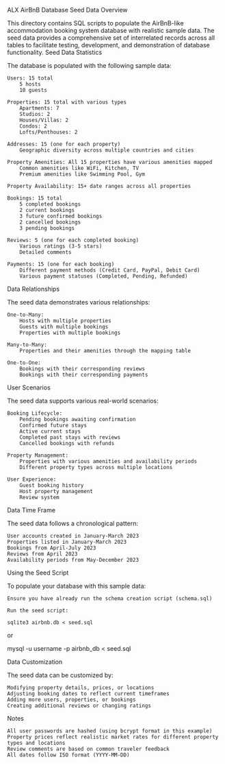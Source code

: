 ALX AirBnB Database Seed Data
Overview

This directory contains SQL scripts to populate the AirBnB-like accommodation booking system database with realistic sample data. The seed data provides a comprehensive set of interrelated records across all tables to facilitate testing, development, and demonstration of database functionality.
Seed Data Statistics

The database is populated with the following sample data:

    Users: 15 total
        5 hosts
        10 guests

    Properties: 15 total with various types
        Apartments: 7
        Studios: 2
        Houses/Villas: 2
        Condos: 2
        Lofts/Penthouses: 2

    Addresses: 15 (one for each property)
        Geographic diversity across multiple countries and cities

    Property Amenities: All 15 properties have various amenities mapped
        Common amenities like WiFi, Kitchen, TV
        Premium amenities like Swimming Pool, Gym

    Property Availability: 15+ date ranges across all properties

    Bookings: 15 total
        5 completed bookings
        2 current bookings
        3 future confirmed bookings
        2 cancelled bookings
        3 pending bookings

    Reviews: 5 (one for each completed booking)
        Various ratings (3-5 stars)
        Detailed comments

    Payments: 15 (one for each booking)
        Different payment methods (Credit Card, PayPal, Debit Card)
        Various payment statuses (Completed, Pending, Refunded)

Data Relationships

The seed data demonstrates various relationships:

    One-to-Many:
        Hosts with multiple properties
        Guests with multiple bookings
        Properties with multiple bookings

    Many-to-Many:
        Properties and their amenities through the mapping table

    One-to-One:
        Bookings with their corresponding reviews
        Bookings with their corresponding payments

User Scenarios

The seed data supports various real-world scenarios:

    Booking Lifecycle:
        Pending bookings awaiting confirmation
        Confirmed future stays
        Active current stays
        Completed past stays with reviews
        Cancelled bookings with refunds

    Property Management:
        Properties with various amenities and availability periods
        Different property types across multiple locations

    User Experience:
        Guest booking history
        Host property management
        Review system

Data Time Frame

The seed data follows a chronological pattern:

    User accounts created in January-March 2023
    Properties listed in January-March 2023
    Bookings from April-July 2023
    Reviews from April 2023
    Availability periods from May-December 2023

Using the Seed Script

To populate your database with this sample data:

    Ensure you have already run the schema creation script (schema.sql)

    Run the seed script:

    sqlite3 airbnb.db < seed.sql

or

mysql -u username -p airbnb_db < seed.sql

Data Customization

The seed data can be customized by:

    Modifying property details, prices, or locations
    Adjusting booking dates to reflect current timeframes
    Adding more users, properties, or bookings
    Creating additional reviews or changing ratings

Notes

    All user passwords are hashed (using bcrypt format in this example)
    Property prices reflect realistic market rates for different property types and locations
    Review comments are based on common traveler feedback
    All dates follow ISO format (YYYY-MM-DD)
